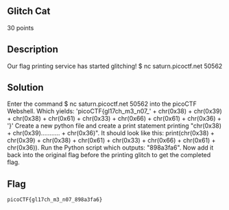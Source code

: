## Glitch Cat
30 points
## Description
Our flag printing service has started glitching!
$ nc saturn.picoctf.net 50562
## Solution
Enter the command $ nc saturn.picoctf.net 50562 into the picoCTF Webshell. Which yields:
'picoCTF{gl17ch_m3_n07_' + chr(0x38) + chr(0x39) + chr(0x38) + chr(0x61) + chr(0x33) + chr(0x66) + chr(0x61) + chr(0x36) + '}'
Create a new python file and create a print statement printing "chr(0x38) + chr(0x39)........... + chr(0x36)". It should look like this: 
print(chr(0x38) + chr(0x39) + chr(0x38) + chr(0x61) + chr(0x33) + chr(0x66) + chr(0x61) + chr(0x36)). Run the Python script which outputs: "898a3fa6".
Now add it back into the original flag before the printing glitch to get the completed flag.
## Flag
```
picoCTF{gl17ch_m3_n07_898a3fa6}
```
